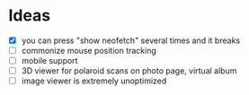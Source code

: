 # Ideas

-   [x] you can press "show neofetch" several times and it breaks
-   [ ] commonize mouse position tracking
-   [ ] mobile support
-   [ ] 3D viewer for polaroid scans on photo page, virtual album
-   [ ] image viewer is extremely unoptimized
